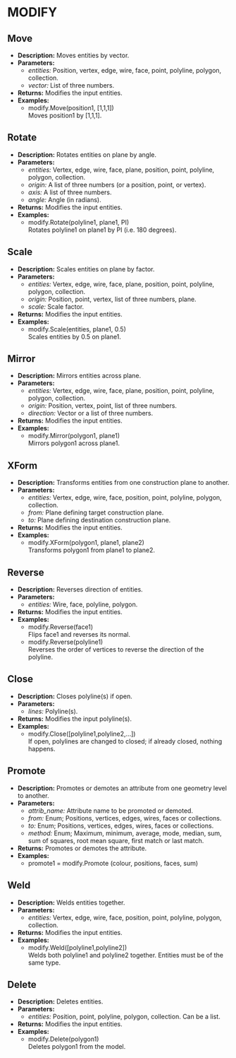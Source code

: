 # MODIFY    

## Move  
* **Description:** Moves entities by vector.  
* **Parameters:**  
  * *entities:* Position, vertex, edge, wire, face, point, polyline, polygon, collection.  
  * *vector:* List of three numbers.  
* **Returns:** Modifies the input entities.  
* **Examples:**  
  * modify.Move(position1, [1,1,1])  
    Moves position1 by [1,1,1].
  
  
## Rotate  
* **Description:** Rotates entities on plane by angle.  
* **Parameters:**  
  * *entities:* Vertex, edge, wire, face, plane, position, point, polyline, polygon, collection.  
  * *origin:* A list of three numbers (or a position, point, or vertex).  
  * *axis:* A list of three numbers.  
  * *angle:* Angle (in radians).  
* **Returns:** Modifies the input entities.  
* **Examples:**  
  * modify.Rotate(polyline1, plane1, PI)  
    Rotates polyline1 on plane1 by PI (i.e. 180 degrees).
  
  
## Scale  
* **Description:** Scales entities on plane by factor.  
* **Parameters:**  
  * *entities:* Vertex, edge, wire, face, plane, position, point, polyline, polygon, collection.  
  * *origin:* Position, point, vertex, list of three numbers, plane.  
  * *scale:* Scale factor.  
* **Returns:** Modifies the input entities.  
* **Examples:**  
  * modify.Scale(entities, plane1, 0.5)  
    Scales entities by 0.5 on plane1.
  
  
## Mirror  
* **Description:** Mirrors entities across plane.  
* **Parameters:**  
  * *entities:* Vertex, edge, wire, face, plane, position, point, polyline, polygon, collection.  
  * *origin:* Position, vertex, point, list of three numbers.  
  * *direction:* Vector or a list of three numbers.  
* **Returns:** Modifies the input entities.  
* **Examples:**  
  * modify.Mirror(polygon1, plane1)  
    Mirrors polygon1 across plane1.
  
  
## XForm  
* **Description:** Transforms entities from one construction plane to another.  
* **Parameters:**  
  * *entities:* Vertex, edge, wire, face, position, point, polyline, polygon, collection.  
  * *from:* Plane defining target construction plane.  
  * *to:* Plane defining destination construction plane.  
* **Returns:** Modifies the input entities.  
* **Examples:**  
  * modify.XForm(polygon1, plane1, plane2)  
    Transforms polygon1 from plane1 to plane2.
  
  
## Reverse  
* **Description:** Reverses direction of entities.  
* **Parameters:**  
  * *entities:* Wire, face, polyline, polygon.  
* **Returns:** Modifies the input entities.  
* **Examples:**  
  * modify.Reverse(face1)  
    Flips face1 and reverses its normal.  
  * modify.Reverse(polyline1)  
    Reverses the order of vertices to reverse the direction of the polyline.
  
  
## Close  
* **Description:** Closes polyline(s) if open.  
* **Parameters:**  
  * *lines:* Polyline(s).  
* **Returns:** Modifies the input polyline(s).  
* **Examples:**  
  * modify.Close([polyline1,polyline2,...])  
    If open, polylines are changed to closed; if already closed, nothing happens.
  
  
## Promote  
* **Description:** Promotes or demotes an attribute from one geometry level to another.  
* **Parameters:**  
  * *attrib_name:* Attribute name to be promoted or demoted.  
  * *from:* Enum; Positions, vertices, edges, wires, faces or collections.  
  * *to:* Enum; Positions, vertices, edges, wires, faces or collections.  
  * *method:* Enum; Maximum, minimum, average, mode, median, sum, sum of squares, root mean square, first match or last match.  
* **Returns:** Promotes or demotes the attribute.  
* **Examples:**  
  * promote1 = modify.Promote (colour, positions, faces, sum)
  
  
## Weld  
* **Description:** Welds entities together.  
* **Parameters:**  
  * *entities:* Vertex, edge, wire, face, position, point, polyline, polygon, collection.  
* **Returns:** Modifies the input entities.  
* **Examples:**  
  * modify.Weld([polyline1,polyline2])  
    Welds both polyline1 and polyline2 together. Entities must be of the same type.
  
  
## Delete  
* **Description:** Deletes entities.  
* **Parameters:**  
  * *entities:* Position, point, polyline, polygon, collection. Can be a list.  
* **Returns:** Modifies the input entities.  
* **Examples:**  
  * modify.Delete(polygon1)  
    Deletes polygon1 from the model.
  
  
